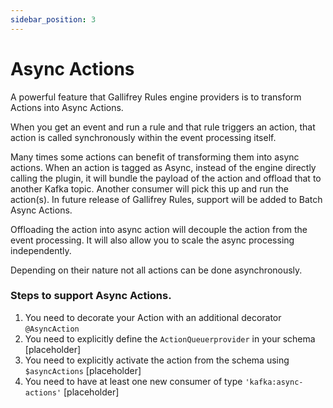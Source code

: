 ```yaml
---
sidebar_position: 3
---
```

# Async Actions

A powerful feature that Gallifrey Rules engine providers is to transform Actions into Async Actions.


When you get an event and run a rule and that rule triggers an action, that action is called synchronously within the event processing itself. 

Many times some actions can benefit of transforming them into async actions. When an action is tagged as Async, instead of the engine directly calling the plugin, it will bundle the payload of the action and offload that to another Kafka topic. Another consumer will pick this up and run the action(s). In future release of Gallifrey Rules, support will be added to Batch Async Actions.

Offloading the action into async action will decouple the action from the event processing. It will also allow you to scale the async processing independently.

Depending on their nature not all actions can be done asynchronously.

### Steps to support Async Actions.

1. You need to decorate your Action with an additional decorator `@AsyncAction`
2. You need to explicitly define the `ActionQueuerprovider` in your schema [placeholder] 
3. You need to explicitly activate the action from the schema using `$asyncActions` [placeholder]
4. You need to have at least one new consumer of type `'kafka:async-actions'` [placeholder]
